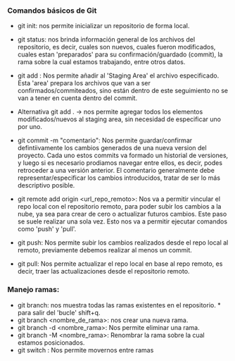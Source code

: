 ### Comandos básicos de Git

- git init: nos permite inicializar un repositorio de forma local.

- git status: nos brinda información general de los archivos del repositorio, es decir, cuales son nuevos, cuales fueron modificados, cuales estan 'preparados' para su confirmación/guardado (commit), la rama sobre la cual estamos trabajando, entre otros datos.

- git add <nombreArchivo>: Nos permite añadir al 'Staging Area' el archivo especificado. Esta 'area' prepara los archivos que van a ser confirmados/commiteados, sino están dentro de este seguimiento no se van a tener en cuenta dentro del commit.
* Alternativa git add . -> nos permite agregar todos los elementos modificados/nuevos al staging area, sin necesidad de especificar uno por uno.

- git commit -m "comentario": Nos permite guardar/confirmar defintiivamente los cambios generados de una nueva version del proyecto. Cada uno estos commits va formado un historial de versiones, y luego si es necesario prodiamos navegar entre ellos, es decir, podes retroceder a una versión anterior. El comentario generalmente debe representar/especificar los cambios introducidos, tratar de ser lo más descriptivo posible.

- git remote add origin <url_repo_remoto>: Nos va a permitir vincular el repo local con el repositorio remoto, para poder subir los cambios a la nube, ya sea para crear de cero o actualizar futuros cambios. Este paso se suele realizar una sola vez. Esto nos va a permitir ejecutar comandos como 'push' y 'pull'.

- git push: Nos permite subir los cambios realizados desde el repo local al remoto, previamente debemos realizar al menos un commit. 

- git pull: Nos permite actualizar el repo local en base al repo remoto, es decir, traer las actualizaciones desde el repositorio remoto.


### Manejo ramas:

- git branch: nos muestra todas las ramas existentes en el repositorio. * para salir del 'bucle' shift+q.
- git branch <nombre_de_rama>: nos crear una nueva rama.
- git branch -d <nombre_rama>: Nos permite eliminar una rama.
- git branch -M <nombre_rama>: Renombrar la rama sobre la cual estamos posicionados.
- git switch <rama>: Nos permite movernos entre ramas